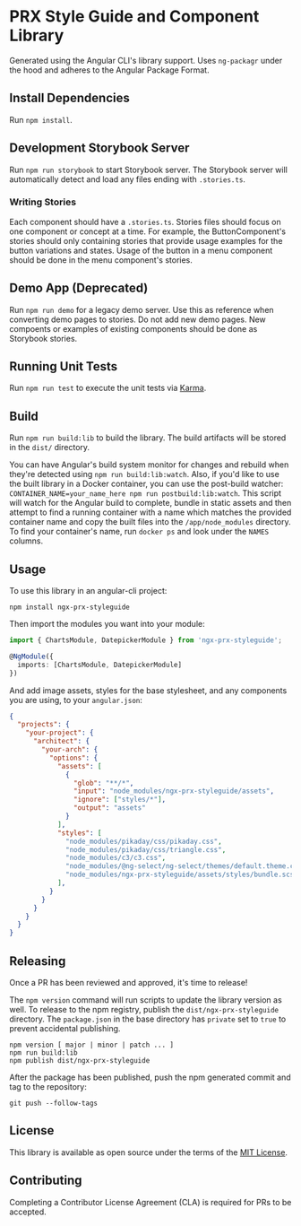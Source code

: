 # PRX Style Guide and Component Library

Generated using the Angular CLI's library support. Uses `ng-packagr` under the
hood and adheres to the Angular Package Format.

## Install Dependencies

Run `npm install`.

## Development Storybook Server

Run `npm run storybook` to start Storybook server. The Storybook server will
automatically detect and load any files ending with `.stories.ts`.

### Writing Stories

Each component should have a `.stories.ts`. Stories files should focus on one
component or concept at a time. For example, the ButtonComponent's stories
should only containing stories that provide usage examples for the button
variations and states. Usage of the button in a menu component should be done
in the menu component's stories.

## Demo App (Deprecated)

Run `npm run demo` for a legacy demo server. Use this as reference when
converting demo pages to stories. Do not add new demo pages. New compoents or
examples of existing components should be done as Storybook stories.

## Running Unit Tests

Run `npm run test` to execute the unit tests via
[Karma](https://karma-runner.github.io).

## Build

Run `npm run build:lib` to build the library. The build artifacts will be stored
in the `dist/` directory.

You can have Angular's build system monitor for changes and rebuild when they're detected using `npm run build:lib:watch`. Also, if you'd like to use the built library in a Docker container, you can use the post-build watcher: `CONTAINER_NAME=your_name_here npm run postbuild:lib:watch`. This script will watch for the Angular build to complete, bundle in static assets and then attempt to find a running container with a name which matches the provided container name and copy the built files into the `/app/node_modules` directory. To find your container's name, run `docker ps` and look under the `NAMES` columns.

## Usage

To use this library in an angular-cli project:

```
npm install ngx-prx-styleguide
```

Then import the modules you want into your module:

```typescript
import { ChartsModule, DatepickerModule } from 'ngx-prx-styleguide';

@NgModule({
  imports: [ChartsModule, DatepickerModule]
})
```

And add image assets, styles for the base stylesheet, and any components you are
using, to your `angular.json`:

```json
{
  "projects": {
    "your-project": {
      "architect": {
        "your-arch": {
          "options": {
            "assets": [
              {
                "glob": "**/*",
                "input": "node_modules/ngx-prx-styleguide/assets",
                "ignore": ["styles/*"],
                "output": "assets"
              }
            ],
            "styles": [
              "node_modules/pikaday/css/pikaday.css",
              "node_modules/pikaday/css/triangle.css",
              "node_modules/c3/c3.css",
              "node_modules/@ng-select/ng-select/themes/default.theme.css"
              "node_modules/ngx-prx-styleguide/assets/styles/bundle.scss"
            ],
          }
        }
      }
    }
  }
}
```

## Releasing

Once a PR has been reviewed and approved, it's time to release!

The `npm version` command will run scripts to update the library version as
well. To release to the npm registry, publish the `dist/ngx-prx-styleguide`
directory. The `package.json` in the base directory has `private` set to `true`
to prevent accidental publishing.

```
npm version [ major | minor | patch ... ]
npm run build:lib
npm publish dist/ngx-prx-styleguide
```

After the package has been published, push the npm generated commit and tag to
the repository:
```
git push --follow-tags
```

## License

This library is available as open source under the terms of the
[MIT License](http://opensource.org/licenses/MIT).

## Contributing

Completing a Contributor License Agreement (CLA) is required for PRs to be
accepted.
